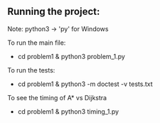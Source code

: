 ## Running the project:

Note: python3 -> 'py' for Windows


To run the main file:

*  cd problem1 & python3 problem_1.py



To run the tests:

*  cd problem1 & python3 -m doctest -v tests.txt



To see the timing of A* vs Dijkstra

*  cd problem1 & python3 timing_1.py


